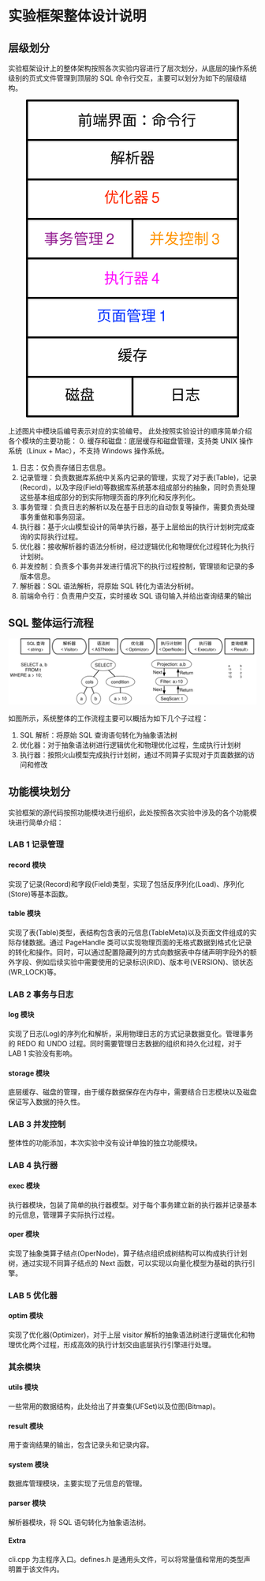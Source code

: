 # 实验框架整体设计说明

## 层级划分

实验框架设计上的整体架构按照各次实验内容进行了层次划分，从底层的操作系统级别的页式文件管理到顶层的 SQL 命令行交互，主要可以划分为如下的层级结构。

<p align="center">
    <img src="./pics/层次化结构设计.svg" />
</p>

上述图片中模块后编号表示对应的实验编号。
此处按照实验设计的顺序简单介绍各个模块的主要功能： 0. 缓存和磁盘：底层缓存和磁盘管理，支持类 UNIX 操作系统（Linux + Mac），不支持 Windows 操作系统。

1. 日志：仅负责存储日志信息。
1. 记录管理：负责数据库系统中关系内记录的管理，实现了对于表(Table)，记录(Record)，以及字段(Field)等数据库系统基本组成部分的抽象，同时负责处理这些基本组成部分的到实际物理页面的序列化和反序列化。
1. 事务管理：负责日志的解析以及在基于日志的自动恢复等操作，需要负责处理事务重做和事务回滚。
1. 执行器：基于火山模型设计的简单执行器，基于上层给出的执行计划树完成查询的实际执行过程。
1. 优化器：接收解析器的语法分析树，经过逻辑优化和物理优化过程转化为执行计划树。
1. 并发控制：负责多个事务并发进行情况下的执行过程控制，管理锁和记录的多版本信息。
1. 解析器：SQL 语法解析，将原始 SQL 转化为语法分析树。
1. 前端命令行：负责用户交互，实时接收 SQL 语句输入并给出查询结果的输出

## SQL 整体运行流程

![workflow](./pics/工作流程.svg)

如图所示，系统整体的工作流程主要可以概括为如下几个子过程：

1. SQL 解析：将原始 SQL 查询语句转化为抽象语法树
2. 优化器：对于抽象语法树进行逻辑优化和物理优化过程，生成执行计划树
3. 执行器：按照火山模型完成执行计划树，通过不同算子实现对于页面数据的访问和修改

## 功能模块划分

实验框架的源代码按照功能模块进行组织，此处按照各次实验中涉及的各个功能模块进行简单介绍：

### LAB 1 记录管理

#### record 模块

实现了记录(Record)和字段(Field)类型，实现了包括反序列化(Load)、序列化(Store)等基本函数。

#### table 模块

实现了表(Table)类型，表结构包含表的元信息(TableMeta)以及页面文件组成的实际存储数据。通过 PageHandle 类可以实现物理页面的无格式数据到格式化记录的转化和操作。同时，可以通过配置隐藏列的方式向数据表中存储声明字段外的额外字段、例如后续实验中需要使用的记录标识(RID)、版本号(VERSION)、锁状态(WR_LOCK)等。

### LAB 2 事务与日志

#### log 模块

实现了日志(Log)的序列化和解析，采用物理日志的方式记录数据变化。管理事务的 REDO 和 UNDO 过程。同时需要管理日志数据的组织和持久化过程，对于 LAB 1 实验没有影响。

#### storage 模块

底层缓存、磁盘的管理，由于缓存数据保存在内存中，需要结合日志模块以及磁盘保证写入数据的持久性。

### LAB 3 并发控制

整体性的功能添加，本次实验中没有设计单独的独立功能模块。

### LAB 4 执行器

#### exec 模块

执行器模块，包装了简单的执行器模型。对于每个事务建立新的执行器并记录基本的元信息，管理算子实际执行过程。

#### oper 模块

实现了抽象类算子结点(OperNode)，算子结点组织成树结构可以构成执行计划树，通过实现不同算子结点的 Next 函数，可以实现以向量化模型为基础的执行引擎。

### LAB 5 优化器

#### optim 模块

实现了优化器(Optimizer)，对于上层 visitor 解析的抽象语法树进行逻辑优化和物理优化两个过程，形成高效的执行计划交由底层执行引擎进行处理。

### 其余模块

#### utils 模块

一些常用的数据结构，此处给出了并查集(UFSet)以及位图(Bitmap)。

#### result 模块

用于查询结果的输出，包含记录头和记录内容。

#### system 模块

数据库管理模块，主要实现了元信息的管理。

#### parser 模块

解析器模块，将 SQL 语句转化为抽象语法树。

#### Extra

cli.cpp 为主程序入口。defines.h 是通用头文件，可以将常量值和常用的类型声明置于该文件内。

